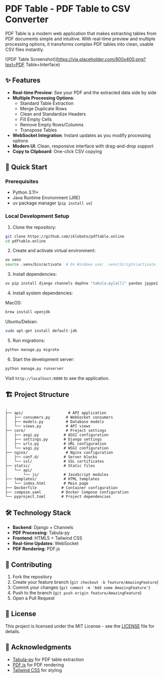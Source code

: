 # PDF Table - PDF Table to CSV Converter

PDF Table is a modern web application that makes extracting tables from PDF documents simple and intuitive. With real-time preview and multiple processing options, it transforms complex PDF tables into clean, usable CSV files instantly.

![PDF Table Screenshot](https://via.placeholder.com/800x400.png?text=PDF Table+Interface)

## ✨ Features

- **Real-time Preview**: See your PDF and the extracted data side by side
- **Multiple Processing Options**:
  - Standard Table Extraction
  - Merge Duplicate Rows
  - Clean and Standardize Headers
  - Fill Empty Cells
  - Remove Empty Rows/Columns
  - Transpose Tables
- **WebSocket Integration**: Instant updates as you modify processing options
- **Modern UI**: Clean, responsive interface with drag-and-drop support
- **Copy to Clipboard**: One-click CSV copying

## 🚀 Quick Start

### Prerequisites

- Python 3.11+
- Java Runtime Environment (JRE)
- uv package manager (`pip install uv`)

### Local Development Setup

1. Clone the repository:
```bash
git clone https://github.com/iklobato/pdftable.online
cd pdftable.online
```

2. Create and activate virtual environment:
```bash
uv venv
source .venv/bin/activate  # On Windows use: .venv\Scripts\activate
```

3. Install dependencies:
```bash
uv pip install django channels daphne "tabula-py[all]" pandas jpype1
```

4. Install system dependencies:

MacOS:
```bash
brew install openjdk
```

Ubuntu/Debian:
```bash
sudo apt-get install default-jdk
```

5. Run migrations:
```bash
python manage.py migrate
```

6. Start the development server:
```bash
python manage.py runserver
```

Visit `http://localhost:8000` to see the application.

## 🏗 Project Structure

```
.
├── api/                    # API application
│   ├── consumers.py       # WebSocket consumers
│   ├── models.py          # Database models
│   └── views.py           # API views
├── core/                  # Project settings
│   ├── asgi.py           # ASGI configuration
│   ├── settings.py       # Django settings
│   ├── urls.py           # URL configuration
│   └── wsgi.py           # WSGI configuration
├── nginx/                 # Nginx configuration
│   ├── conf.d/           # Server blocks
│   └── ssl/              # SSL certificates
├── static/               # Static files
│   └── api/
│       └── js/           # JavaScript modules
├── templates/            # HTML templates
|   └── index.html        # Main page
├── Dockerfile           # Container configuration
├── compose.yaml         # Docker Compose configuration
└── pyproject.toml       # Project dependencies
```

## 🛠 Technology Stack

- **Backend**: Django + Channels
- **PDF Processing**: Tabula-py
- **Frontend**: HTML5 + Tailwind CSS
- **Real-time Updates**: WebSocket
- **PDF Rendering**: PDF.js

## 🤝 Contributing

1. Fork the repository
2. Create your feature branch (`git checkout -b feature/AmazingFeature`)
3. Commit your changes (`git commit -m 'Add some AmazingFeature'`)
4. Push to the branch (`git push origin feature/AmazingFeature`)
5. Open a Pull Request

## 📝 License

This project is licensed under the MIT License - see the [LICENSE](LICENSE) file for details.

## 🙏 Acknowledgments

- [Tabula-py](https://github.com/chezou/tabula-py) for PDF table extraction
- [PDF.js](https://mozilla.github.io/pdf.js/) for PDF rendering
- [Tailwind CSS](https://tailwindcss.com/) for styling

